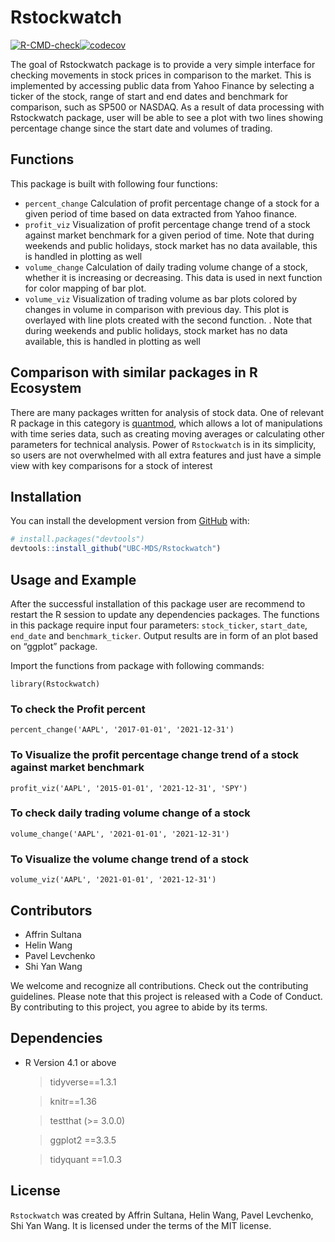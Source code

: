 
<!-- README.md is generated from README.Rmd. Please edit that file -->

# Rstockwatch

<!-- badges: start -->

[![R-CMD-check](https://github.com/UBC-MDS/Rstockwatch/workflows/R-CMD-check/badge.svg)](https://github.com/UBC-MDS/Rstockwatch/actions)[![codecov](https://codecov.io/gh/UBC-MDS/Rstockwatch/branch/main/graph/badge.svg?token=ylGvMBscyC)](https://codecov.io/gh/UBC-MDS/Rstockwatch)

<!-- badges: end -->

The goal of Rstockwatch package is to provide a very simple interface
for checking movements in stock prices in comparison to the market. This
is implemented by accessing public data from Yahoo Finance by selecting
a ticker of the stock, range of start and end dates and benchmark for
comparison, such as SP500 or NASDAQ. As a result of data processing with
Rstockwatch package, user will be able to see a plot with two lines
showing percentage change since the start date and volumes of trading.

## Functions

This package is built with following four functions:  
- `percent_change` Calculation of profit percentage change of a stock
for a given period of time based on data extracted from Yahoo finance.  
- `profit_viz` Visualization of profit percentage change trend of a
stock against market benchmark for a given period of time. Note that
during weekends and public holidays, stock market has no data available,
this is handled in plotting as well  
- `volume_change` Calculation of daily trading volume change of a stock,
whether it is increasing or decreasing. This data is used in next
function for color mapping of bar plot.  
- `volume_viz` Visualization of trading volume as bar plots colored by
changes in volume in comparison with previous day. This plot is
overlayed with line plots created with the second function. . Note that
during weekends and public holidays, stock market has no data available,
this is handled in plotting as well

## Comparison with similar packages in R Ecosystem

There are many packages written for analysis of stock data. One of
relevant R package in this category is
[quantmod](https://cran.r-project.org/web/packages/quantmod), which
allows a lot of manipulations with time series data, such as creating
moving averages or calculating other parameters for technical analysis.
Power of `Rstockwatch` is in its simplicity, so users are not
overwhelmed with all extra features and just have a simple view with key
comparisons for a stock of interest

## Installation

You can install the development version from
[GitHub](https://github.com/UBC-MDS/Rstockwatch) with:

``` r
# install.packages("devtools")
devtools::install_github("UBC-MDS/Rstockwatch")
```

## Usage and Example

After the successful installation of this package user are recommend to
restart the R session to update any dependencies packages. The functions
in this package require input four parameters: `stock_ticker`,
`start_date`, `end_date` and `benchmark_ticker`. Output results are in
form of an plot based on “ggplot” package.

Import the functions from package with following commands:

    library(Rstockwatch)

### To check the Profit percent

    percent_change('AAPL', '2017-01-01', '2021-12-31')

### To Visualize the profit percentage change trend of a stock against market benchmark

    profit_viz('AAPL', '2015-01-01', '2021-12-31', 'SPY')

<!-- ![Profit visualization](https://github.com/UBC-MDS/Rstockwatch/blob/main/percent_change_example.png) -->

### To check daily trading volume change of a stock

    volume_change('AAPL', '2021-01-01', '2021-12-31')

### To Visualize the volume change trend of a stock

    volume_viz('AAPL', '2021-01-01', '2021-12-31')

<!-- ![Volume visualization](https://github.com/UBC-MDS/Rstockwatch/blob/main/volume_plot_example.png) -->

## Contributors

-   Affrin Sultana
-   Helin Wang
-   Pavel Levchenko
-   Shi Yan Wang

We welcome and recognize all contributions. Check out the contributing
guidelines. Please note that this project is released with a Code of
Conduct. By contributing to this project, you agree to abide by its
terms.

## Dependencies

-   R Version 4.1 or above

    > tidyverse==1.3.1
    
    > knitr==1.36
    
    > testthat (>= 3.0.0)
    
    > ggplot2 ==3.3.5
    
    > tidyquant ==1.0.3

## License

`Rstockwatch` was created by Affrin Sultana, Helin Wang, Pavel
Levchenko, Shi Yan Wang. It is licensed under the terms of the MIT
license.
